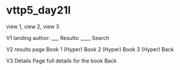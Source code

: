 # vttp5_day21l
view 1, view 2, view 3

V1 landing
author: ___
Results: ____
Search

V2 results page
Book 1 (Hyper)
Book 2 (Hyper)
Book 3 (Hyper)
Back

V3 Details Page
full details for the book
Back